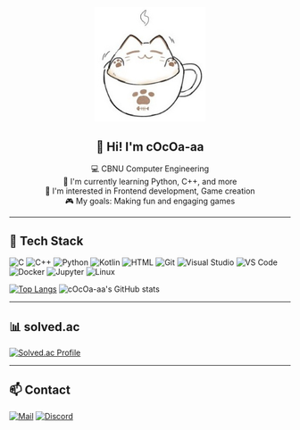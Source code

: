 <p align="center">
  <img src="./Cat_Latte.jpg" alt="cat coffee" width="200" />
  <h2 align="center">👋 Hi! I'm cOcOa-aa</h2>
  <p align="center">💻 CBNU Computer Engineering<br />
  🌱 I'm currently learning Python, C++, and more<br />
  🧠 I'm interested in Frontend development, Game creation<br />
  🎮 My goals: Making fun and engaging games
</p>

---

## 🔧 Tech Stack
![C](https://img.shields.io/badge/C-A8B9CC?style=flat&logo=c&logoColor=white)
![C++](https://img.shields.io/badge/C%2B%2B-00599C?style=flat&logo=c%2B%2B&logoColor=white)
![Python](https://img.shields.io/badge/Python-3776AB?style=flat&logo=python&logoColor=white)
![Kotlin](https://img.shields.io/badge/Kotlin-7F52FF?style=flat&logo=kotlin&logoColor=white)
![HTML](https://img.shields.io/badge/HTML-E34F26?style=flat&logo=html5&logoColor=white)
![Git](https://img.shields.io/badge/Git-F05032?style=flat&logo=git&logoColor=white)
![Visual Studio](https://img.shields.io/badge/Visual%20Studio-5C2D91?style=flat&logo=visualstudio&logoColor=white)
![VS Code](https://img.shields.io/badge/VS%20Code-007ACC?style=flat&logo=visualstudiocode&logoColor=white)
![Docker](https://img.shields.io/badge/Docker-2496ED?style=flat&logo=docker&logoColor=white)
![Jupyter](https://img.shields.io/badge/Jupyter-F37626?style=flat&logo=jupyter&logoColor=white)
![Linux](https://img.shields.io/badge/Linux-FCC624?style=flat&logo=linux&logoColor=black)

[![Top Langs](https://github-readme-stats.vercel.app/api/top-langs/?username=cOcOa-aa&layout=donut)](https://github.com/anuraghazra/github-readme-stats)
![cOcOa-aa's GitHub stats](https://github-readme-stats.vercel.app/api?username=cOcOa-aa&show_icons=true&theme=radical)

---

## 📊 solved.ac
[![Solved.ac Profile](http://mazassumnida.wtf/api/v2/generate_badge?boj=lovekm0121)](https://solved.ac/lovekm0121/)

---

## 📫 Contact
[![Mail](https://img.shields.io/badge/email-FF6F00?style=flat&logo=gmail&logoColor=white)](mailto:lovekm0121@naver.com)
[![Discord](https://img.shields.io/badge/Discord-7289DA?style=flat&logo=discord&logoColor=white)](https://discord.com/users/이규민#3860)

<!--
**cOcOa-aa/cOcOa-aa** is a ✨ _special_ ✨ repository because its `README.md` (this file) appears on your GitHub profile.

Here are some ideas to get you started:

- 🔭 I’m currently working on ...
- 🌱 I’m currently learning ...
- 👯 I’m looking to collaborate on ...
- 🤔 I’m looking for help with ...
- 💬 Ask me about ...
- 📫 How to reach me: ...
- 😄 Pronouns: ...
- ⚡ Fun fact: ...
-->
